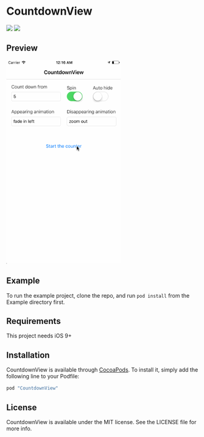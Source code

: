 CountdownView
========================

<a href="https://developer.apple.com/swift"><img src="https://img.shields.io/badge/language-swift3-f48041.svg?style=flat"></a>
<a href="https://developer.apple.com/ios"><img src="https://img.shields.io/badge/platform-iOS%209%2B-blue.svg?style=flat"></a>

## Preview

<img src="Screenshots/demo-1.gif" width="300">

## Example

To run the example project, clone the repo, and run `pod install` from the Example directory first.

## Requirements

This project needs iOS 9+

## Installation

CountdownView is available through [CocoaPods](http://cocoapods.org). To install
it, simply add the following line to your Podfile:

```ruby
pod "CountdownView"
```

## License

CountdownView is available under the MIT license. See the LICENSE file for more info.
